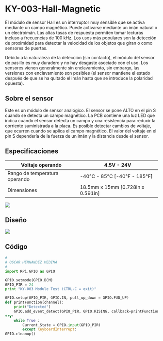 # KY-003-Hall-Magnetic
El módulo de sensor Hall es un interruptor muy sensible que se activa mediante un campo magnético. Puede activarse mediante un imán natural o un electroimán. Las altas tasas de respuesta permiten tomar lecturas incluso a frecuencias de 100 kHz. Los usos más populares son la detección de proximidad para detectar la velocidad de los objetos que giran o como sensores de puertas.

Debido a la naturaleza de la detección (sin contacto), el módulo del sensor de pasillo es muy duradero y no hay desgaste asociado con el uso. Los sensores vienen generalmente sin enclavamiento, sin embargo, las versiones con enclavamiento son posibles (el sensor mantiene el estado después de que se ha quitado el imán hasta que se introduce la polaridad opuesta).

## Sobre el sensor
Este es un módulo de sensor analógico. El sensor se pone ALTO en el pin S cuando se detecta un campo magnético. La PCB contiene una luz LED que indica cuando el sensor detecta un campo y una resistencia para reducir la corriente suministrada a la placa. Es posible detectar cambios de voltaje, que ocurren cuando se aplica el campo magnético.
El valor del voltaje en el pin S dependería de la fuerza de un imán y la distancia desde el sensor.

## Especificaciones
| Voltaje operando            | 4.5V - 24V    |
|---------------------------|-------------------|
| Rango de temperatura operando   | -40°C - 85°C [-40°F - 185°F]    |
| Dimensiones         | 18.5mm x 15mm [0.728in x 0.591in]       |

![](https://arduinomodules.info/wp-content/uploads/KY-003_hall_magnetic_sensor_arduino_module-300x300.jpg)

## Diseño
![](https://i1.wp.com/www.notenoughtech.com/wp-content/uploads/2016/09/ky003.jpg?fit=265%2C300)

## Código

```python
#
# OSCAR HERNANDEZ MEDINA
#
import RPi.GPIO as GPIO

GPIO.setmode(GPIO.BCM)
GPIO_PIR = 24
print "KY-003 Module Test (CTRL-C = exit)"

GPIO.setup(GPIO_PIR, GPIO.IN, pull_up_down = GPIO.PUD_UP)
def printFunction(channel):
    print("Detected")
    GPIO.add_event_detect(GPIO_PIR, GPIO.RISING, callback=printFunction)
try:
    while True :
        Current_State = GPIO.input(GPIO_PIR)
        except KeyboardInterrupt:
GPIO.cleanup()
```
